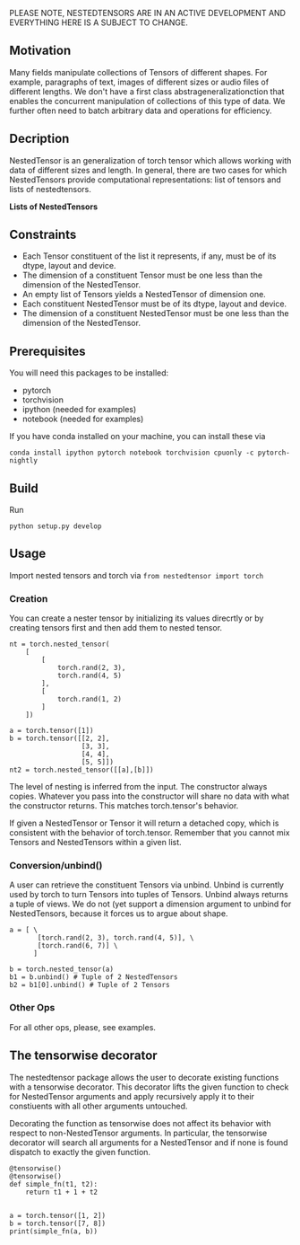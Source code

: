 PLEASE NOTE, NESTEDTENSORS ARE IN AN ACTIVE DEVELOPMENT AND EVERYTHING HERE IS A SUBJECT TO CHANGE.

## Motivation

Many fields manipulate collections of Tensors of different shapes. For example, paragraphs of text, images of different sizes or audio files of different lengths. We don't have a first class abstrageneralizationction that enables the concurrent manipulation of collections of this type of data. We further often need to batch arbitrary data and operations for efficiency.

## Decription

NestedTensor is an generalization of torch tensor which allows working with data of different sizes and length. 
In general, there are two cases for which NestedTensors provide computational representations: list of tensors and lists of nestedtensors.



**Lists of NestedTensors**


## Constraints
 - Each Tensor constituent of the list it represents, if any, must be of its dtype, layout and device. 
 - The dimension of a constituent Tensor must be one less than the dimension of the NestedTensor. 
 - An empty list of Tensors yields a NestedTensor of dimension one. 
 - Each constituent NestedTensor must be of its dtype, layout and device. 
 - The dimension of a constituent NestedTensor must be one less than the dimension of the NestedTensor.

## Prerequisites

You will need this packages to be installed:
- pytorch
- torchvision
- ipython (needed for examples)
- notebook (needed for examples)

If you have conda installed on your machine, you can install these via
```
conda install ipython pytorch notebook torchvision cpuonly -c pytorch-nightly
```

## Build 
Run 
```
python setup.py develop
```

## Usage
Import nested tensors and torch via ```from nestedtensor import torch```
### Creation
You can create a nester tensor by initializing its values direcrtly or by creating tensors first and then add them to nested tensor.

```
nt = torch.nested_tensor(
    [
        [
            torch.rand(2, 3),
            torch.rand(4, 5)
        ],
        [
            torch.rand(1, 2)
        ]
    ])
```

```
a = torch.tensor([1])
b = torch.tensor([[2, 2],
                  [3, 3],
                  [4, 4],
                  [5, 5]])
nt2 = torch.nested_tensor([[a],[b]])
```

The level of nesting is inferred from the input. The constructor always copies. Whatever you pass into the constructor will share no data with what the constructor returns. This matches torch.tensor's behavior.

If given a NestedTensor or Tensor it will return a detached copy, which is consistent with the behavior of torch.tensor. Remember that you cannot mix Tensors and NestedTensors within a given list.

### Conversion/unbind()
A user can retrieve the constituent Tensors via unbind. Unbind is currently used by torch to turn Tensors into tuples of Tensors. Unbind always returns a tuple of views. We do not (yet support a dimension argument to unbind for NestedTensors, because it forces us to argue about shape.

```
a = [ \
       [torch.rand(2, 3), torch.rand(4, 5)], \
       [torch.rand(6, 7)] \
      ]

b = torch.nested_tensor(a)
b1 = b.unbind() # Tuple of 2 NestedTensors
b2 = b1[0].unbind() # Tuple of 2 Tensors
```

### Other Ops
For all other ops, please, see examples.


## The tensorwise decorator
The nestedtensor package allows the user to decorate existing functions with a tensorwise decorator. This decorator lifts the given function to check for NestedTensor arguments and apply recursively apply it to their constiuents with all other arguments untouched.

Decorating the function as tensorwise does not affect its behavior with respect to non-NestedTensor arguments. In particular, the tensorwise decorator will search all arguments for a NestedTensor and if none is found dispatch to exactly the given function.

```
@tensorwise()
@tensorwise()
def simple_fn(t1, t2):
    return t1 + 1 + t2


a = torch.tensor([1, 2])
b = torch.tensor([7, 8])
print(simple_fn(a, b))
```
